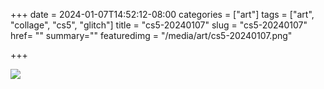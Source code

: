 +++
date = 2024-01-07T14:52:12-08:00
categories = ["art"]
tags = ["art", "collage", "cs5", "glitch"]
title = "cs5-20240107"
slug = "cs5-20240107"
href= ""
summary=""
featuredimg = "/media/art/cs5-20240107.png"

+++

<img src="/media/art/cs5-20240107.png" />

